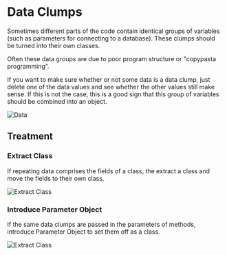 # Data Clumps

Sometimes different parts of the code contain identical groups of variables (such as parameters for connecting to a database). These clumps should be turned into their own classes.

Often these data groups are due to poor program structure or "copypasta programming”.

If you want to make sure whether or not some data is a data clump, just delete one of the data values and see whether the other values still make sense. If this is not the case, this is a good sign that this group of variables should be combined into an object.

![Data](/images/backend/code/data.png)

## Treatment

### Extract Class

If repeating data comprises the fields of a class, the extract a class and move the fields to their own class.

![Extract Class](/images/backend/code/extractclass.png)

### Introduce Parameter Object

If the same data clumps are passed in the parameters of methods, introduce Parameter Object to set them off as a class.

![Extract Class](/images/backend/code/parameterobject.png)


